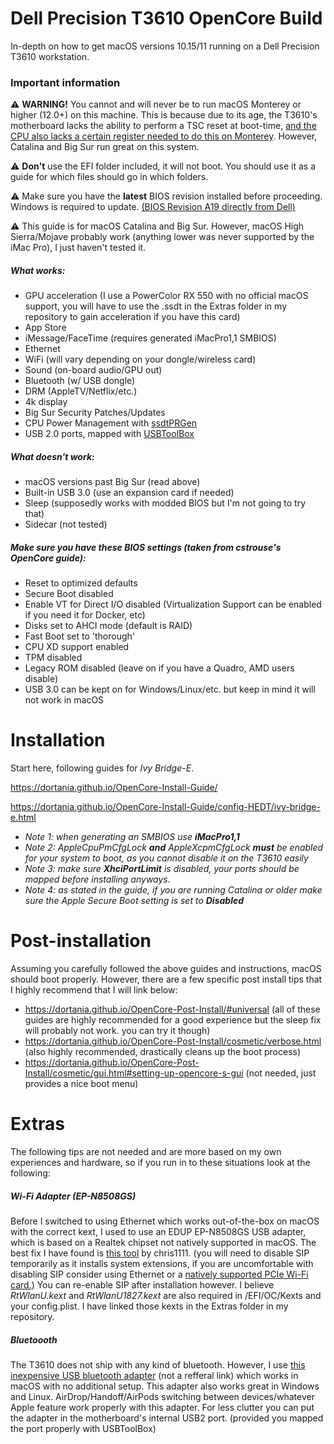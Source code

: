 # Dell Precision T3610 OpenCore Build
In-depth on how to get macOS versions 10.15/11 running on a Dell Precision T3610 workstation. 


### Important information

⚠ **WARNING!** You cannot and will never be to run macOS Monterey or higher (12.0+) on this machine. This is because due to its age, the T3610's motherboard lacks the ability to perform a TSC reset at boot-time, <a href="https://github.com/acidanthera/CpuTscSync#cputscsync">and the CPU also lacks a certain register needed to do this on Monterey</a>. However, Catalina and Big Sur run great on this system.


⚠ **Don't** use the EFI folder included, it will not boot. You should use it as a guide for which files should go in which folders.

⚠ Make sure you have the **latest** BIOS revision installed before proceeding. Windows is required to update. <a href="https://www.dell.com/support/home/en-us/drivers/driversdetails?driverid=4d5hg">(BIOS Revision A19 directly from Dell)</a>

⚠ This guide is for macOS Catalina and Big Sur. However, macOS High Sierra/Mojave probably work (anything lower was never supported by the iMac Pro), I just haven't tested it. 


##### What works:
- GPU acceleration (I use a PowerColor RX 550 with no official macOS support, you will have to use the .ssdt in the Extras folder in my repository to gain acceleration if you have this card)
- App Store
- iMessage/FaceTime (requires generated iMacPro1,1 SMBIOS)
- Ethernet
- WiFi (will vary depending on your dongle/wireless card)
- Sound (on-board audio/GPU out)
- Bluetooth (w/ USB dongle)
- DRM (AppleTV/Netflix/etc.)
- 4k display
- Big Sur Security Patches/Updates
- CPU Power Management with <a href="https://dortania.github.io/OpenCore-Post-Install/universal/pm.html#sandy-and-ivy-bridge-power-management">ssdtPRGen</a>
- USB 2.0 ports, mapped with <a href="https://github.com/USBToolBox/tool">USBToolBox</a> 

##### What doesn't work:
- macOS versions past Big Sur (read above)
- Built-in USB 3.0 (use an expansion card if needed)
- Sleep (supposedly works with modded BIOS but I'm not going to try that) 
- Sidecar (not tested)

##### Make sure you have these BIOS settings (taken from cstrouse's OpenCore guide):
- Reset to optimized defaults
- Secure Boot disabled
- Enable VT for Direct I/O disabled (Virtualization Support can be enabled if you need it for Docker, etc)
- Disks set to AHCI mode (default is RAID)
- Fast Boot set to 'thorough'
- CPU XD support enabled
- TPM disabled
- Legacy ROM disabled (leave on if you have a Quadro, AMD users disable)
- USB 3.0 can be kept on for Windows/Linux/etc. but keep in mind it will not work in macOS


# Installation

Start here, following guides for _Ivy Bridge-E_. 

https://dortania.github.io/OpenCore-Install-Guide/

https://dortania.github.io/OpenCore-Install-Guide/config-HEDT/ivy-bridge-e.html

- _Note 1: when generating an SMBIOS use **iMacPro1,1**_
-  _Note 2: AppleCpuPmCfgLock **and** AppleXcpmCfgLock **must** be enabled for your system to boot, as you cannot disable it on the T3610 easily_
-  _Note 3: make sure **XhciPortLimit** is disabled, your ports should be mapped before installing anyways._
-  _Note 4: as stated in the guide, if you are running Catalina or older make sure the Apple Secure Boot setting is set to **Disabled**_

# Post-installation
Assuming you carefully followed the above guides and instructions, macOS should boot properly. However, there are a few specific post install tips that I highly recommend that I will link below:

- https://dortania.github.io/OpenCore-Post-Install/#universal (all of these guides are highly recommended for a good experience but the sleep fix will probably not work. you can try it though)
- https://dortania.github.io/OpenCore-Post-Install/cosmetic/verbose.html (also highly recommended, drastically cleans up the boot process)
- https://dortania.github.io/OpenCore-Post-Install/cosmetic/gui.html#setting-up-opencore-s-gui (not needed, just provides a nice boot menu)

# Extras 
The following tips are not needed and are more based on my own experiences and hardware, so if you run in to these situations look at the following:

##### Wi-Fi Adapter (EP-N8508GS)
Before I switched to using Ethernet which works out-of-the-box on macOS with the correct kext, I used to use an EDUP EP-N8508GS USB adapter, which is based on a Realtek chipset not natively supported in macOS. The best fix I have found is <a href="https://github.com/chris1111/Wireless-USB-Big-Sur-Adapter">this tool</a> by chris1111. (you will need to disable SIP temporarily as it installs system extensions, if you are uncomfortable with disabling SIP consider using Ethernet or a <a href="https://dortania.github.io/Wireless-Buyers-Guide/types-of-wireless-card/pcie.html">natively supported PCIe Wi-Fi card.</a>) You can re-enable SIP after installation however. I believe _RtWlanU.kext_ and _RtWlanU1827.kext_ are also required in /EFI/OC/Kexts and your config.plist. I have linked those kexts in the Extras folder in my repository.

##### Bluetoooth
The T3610 does not ship with any kind of bluetooth. However, I use <a href="https://www.amazon.com/IOGEAR-Bluetooth-Multi-Language-Version-GBU521W6/dp/B007ZT2AXE?th=1" rel="nofollow noreferrer">this inexpensive USB bluetooth adapter</a> (not a refferal link) which works in macOS with no additional setup. This adapter also works great in Windows and Linux. AirDrop/Handoff/AirPods switching between devices/whatever Apple feature work properly with this adapter. For less clutter you can put the adapter in the motherboard's internal USB2 port. (provided you mapped the port properly with USBToolBox)








 


  
